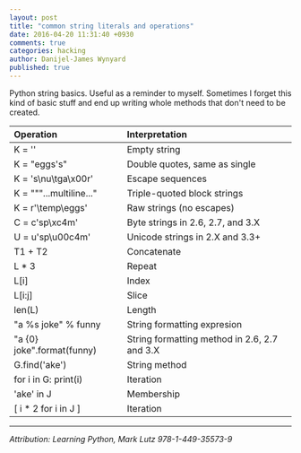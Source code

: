 ```yaml
---
layout: post
title: "common string literals and operations"
date: 2016-04-20 11:31:40 +0930
comments: true
categories: hacking
author: Danijel-James Wynyard
published: true
---
```

Python string basics. Useful as a reminder to myself. Sometimes I forget this kind of basic stuff and end up writing whole methods that don't need to be created.

| Operation | Interpretation |
|:---|:---|
|K = '' | Empty string |
|K = "eggs's" | Double quotes, same as single |
|K = 's\nu\tga\x00r' | Escape sequences |
|K = """...multiline..." | Triple-quoted block strings |
|K = r'\temp\eggs' | Raw strings (no escapes) |
|C = c'sp\xc4m' | Byte strings in 2.6, 2.7, and 3.X |
|U = u'sp\u00c4m' | Unicode strings in 2.X and 3.3+ |
|T1 + T2 | Concatenate |
|L * 3 | Repeat |
|L[i] | Index |
|L[i:j] | Slice |
|len(L) | Length |
|"a %s joke" % funny | String formatting expresion |
|"a {0} joke".format(funny) | String formatting method in 2.6, 2.7 and 3.X |
|G.find('ake') | String method |
|for i in G: print(i) | Iteration |
|'ake' in J | Membership |
|[ i * 2 for i in J ] | Iteration |

<hr>

_Attribution: Learning Python, Mark Lutz 978-1-449-35573-9_